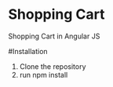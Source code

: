 # Shopping Cart
Shopping Cart in Angular JS

#Installation

1. Clone the repository
2. run npm install
